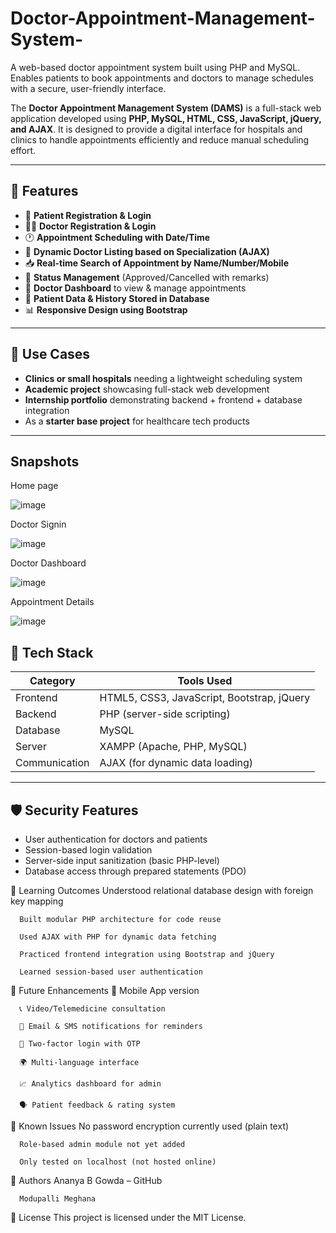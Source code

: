 # Doctor-Appointment-Management-System-
A web-based doctor appointment system built using PHP and MySQL. Enables patients to book appointments and doctors to manage schedules with a secure, user-friendly interface.

The **Doctor Appointment Management System (DAMS)** is a full-stack web application developed using **PHP, MySQL, HTML, CSS, JavaScript, jQuery, and AJAX**. It is designed to provide a digital interface for hospitals and clinics to handle appointments efficiently and reduce manual scheduling effort.

---

## 📌 Features

- 👤 **Patient Registration & Login**
- 👨‍⚕️ **Doctor Registration & Login**
- 🕐 **Appointment Scheduling with Date/Time**
- 🔄 **Dynamic Doctor Listing based on Specialization (AJAX)**
- 📥 **Real-time Search of Appointment by Name/Number/Mobile**
- 📧 **Status Management** (Approved/Cancelled with remarks)
- 📅 **Doctor Dashboard** to view & manage appointments
- 📁 **Patient Data & History Stored in Database**
- 📊 **Responsive Design using Bootstrap**

---

## 💼 Use Cases

- **Clinics or small hospitals** needing a lightweight scheduling system
- **Academic project** showcasing full-stack web development
- **Internship portfolio** demonstrating backend + frontend + database integration
- As a **starter base project** for healthcare tech products

---
## Snapshots
Home page

![image](https://github.com/user-attachments/assets/a061f1d1-024f-40af-b07d-69333b519a77)

Doctor Signin

![image](https://github.com/user-attachments/assets/b6029105-1c65-428c-9d44-9e35246dc563)

Doctor Dashboard 

![image](https://github.com/user-attachments/assets/d4dafe63-72e8-4fe0-99bb-e0b4f369b27c)

Appointment Details 

![image](https://github.com/user-attachments/assets/3f299d6c-d815-473a-a29f-5a37f8fa3556)

## 🧰 Tech Stack

| Category       | Tools Used                         |
|----------------|------------------------------------|
| Frontend       | HTML5, CSS3, JavaScript, Bootstrap, jQuery |
| Backend        | PHP (server-side scripting)        |
| Database       | MySQL                              |
| Server         | XAMPP (Apache, PHP, MySQL)         |
| Communication  | AJAX (for dynamic data loading)    |

---

## 🛡️ Security Features

- User authentication for doctors and patients
- Session-based login validation
- Server-side input sanitization (basic PHP-level)
- Database access through prepared statements (PDO)

🧠 Learning Outcomes
      Understood relational database design with foreign key mapping
      
      Built modular PHP architecture for code reuse
      
      Used AJAX with PHP for dynamic data fetching
      
      Practiced frontend integration using Bootstrap and jQuery
      
      Learned session-based user authentication

🚀 Future Enhancements
      📱 Mobile App version
      
      📞 Video/Telemedicine consultation
      
      📧 Email & SMS notifications for reminders
      
      🔐 Two-factor login with OTP
      
      🌍 Multi-language interface
      
      📈 Analytics dashboard for admin
      
      🗣️ Patient feedback & rating system

🧪 Known Issues
      No password encryption currently used (plain text)
      
      Role-based admin module not yet added
      
      Only tested on localhost (not hosted online)

🙌 Authors
      Ananya B Gowda – GitHub
      
      Modupalli Meghana

📜 License
      This project is licensed under the MIT License.
